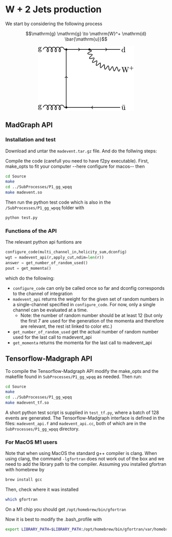 # W + 2 Jets production

We start by considering the following process

```math
\mathrm{g} \mathrm{g} \to \mathrm{W}^+ \mathrm{d} \bar{\mathrm{u}}
```

<div align="center">
<img src="wp_2j.png" width="300">
</div>

## MadGraph API

### Installation and test

Download and untar the `madevent.tar.gz` file. And do the follwing steps:

Compile the code (carefull you need to have f2py executable).
First, make_opts to fit your computer --here configure for macos--
then

```bash
cd Source
make
cd ../SubProcesses/P1_gg_wpqq
make madevent.so
```

Then run the python test code which is also in the `/SubProcesses/P1_gg_wpqq` folder with

```bash
python test.py
```

### Functions of the API

The relevant python api funtions are
```python
configure_code(multi_channel_in,helicity_sum,dconfig)
wgt = madevent_api(r,apply_cut,ndim=len(r))
answer = get_number_of_random_used()
pout = get_momenta()
```

which do the following:
- `configure_code` can only be called once so far and dconfig corresponds to the channel of integration
- `madevent_api` returns the weight for the given set of random numbers in a single-channel specified in `configure_code`.
For now, only a single channel can be evaluated at a time.
    - Note: the number of random number should be at least 12 (but only the first 7 are used for the generation of the momenta and therefore are relevant, the rest ist linked to color etc.)
- `get_number_of_random_used` get the actual number of random number used for the last call to madevent_api
- `get_momenta` returns the momenta for the last call to madevent_api

## Tensorflow-Madgraph API

To compile the Tensorflow-Madgraph API modify the make_opts and the makefile found in `SubProcesses/P1_gg_wpqq` as needed. Then run:
```bash
cd Source
make
cd ../SubProcesses/P1_gg_wpqq
make madevent_tf.so
```

A short python test script is supplied in `test_tf.py`, where a batch of 128 events are generated. The Tensorflow-Madgraph interface is defined
in the files: `madevent_api.f` and `madevent_api.cc`, both of which are in the `SubProcesses/P1_gg_wpqq` directory.

### For MacOS M1 users

Note that when using MacOS the standard g++ compiler is clang. When using clang, the command `-lgfortran` does not work
out of the box and we need to add the library path to the compiler. Assuming you installed gfortran with homebrew
by

```bash
brew install gcc
```

Then, check where it was installed

```bash
which gfortran
```

On a M1 chip you should get `/opt/homebrew/bin/gfortran` 

Now it is best to modify the .bash_profile with 

```bash
export LIBRARY_PATH=$LIBRARY_PATH:/opt/homebrew/bin/gfortran/var/homebrew/linked/gcc/lib/gcc/current/
```


